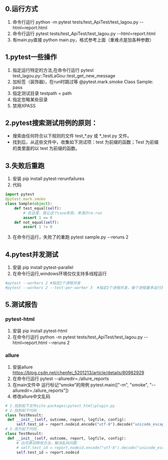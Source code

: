 ## 0.运行方式
1. 命令行运行 python -m pytest tests/test_ApiTest/test_lagou.py --html=report.html
2. 命令行运行 pytest tests/test_ApiTest/test_lagou.py --html=report.html
3. 有main.py直接 python main.py，格式参考上面（重难点是加各种参数）

## 1.pytest一些操作
1. 指定运行特定的方法,在命令行运行  pytest test_lagou.py::TestLaGou::test_get_new_message
2. 加标签（装饰器)，在run时跳过等
     @pytest.mark.smoke
     Class Sample:
         pass
3. 指定测试目录 testpath = path
4. 指定忽略某些目录
5. 禁用XPASS

## 2.pytest搜索测试用例的原则：
- 搜索由任何符合以下规则的文件 test_*.py 或 *_test.py 文件。
- 找到后，从这些文件中，收集如下测试项：test 为前缀的函数；Test 为前缀的类里面的以 test 为前缀的函数。

## 3.失败后重跑
1. 安装  pip install pytest-rerunfailures
2. 代码
```python
import pytest
@pytest.mark.smoke
class Sample(object):
    def test_equal(self):
        # 在这里，我让这个case失败，来演示re-run
        assert 1 == 0
    def not_equal(self):
        assert 1 != 0
```
 3. 在命令行运行，失败了的重跑  pytest sample.py --reruns 2
 
 ## 4.pytest并发测试
 1. 安装 pip install pytest-parallel
 2. 在命令行运行,windows环境仅仅支持多线程运行
 ```python
#pytest --workers 2 #指定2个进程并发
#pytest --workers 2 --test-per-worker 3  #指定2个进程并发，每个进程最多运行3个线程
```
 
 ## 5.测试报告
 ### pytest-html
 1. 安装 pip install pytest-html
 2. 在命令行运行 python -m pytest tests/test_ApiTest/test_lagou.py --html=report.html --reruns 2
 ### allure
 1. 安装allure https://blog.csdn.net/chenfei_5201213/article/details/80982929
 2. 在命令行运行 pytest --alluredir=./allure_reports
 3. 在main文件中 运行标记“smoke”的用例 pytest.main(["-m", "smoke", "--alluredir=./allure_reports"])
 4. 修改allure中文乱码
 ```python
# 1.找到如下文件site-packages\pytest_html\plugin.py
# 2.找到如下代码
class TestResult:
  def __init__(self, outcome, report, logfile, config):
      self.test_id = report.nodeid.encode("utf-8").decode("unicode_escape")
# 3.改为如下代码
class TestResult:
  def __init__(self, outcome, report, logfile, config):
      # 白月黑羽修改方法，解决乱码问题
      # self.test_id = report.nodeid.encode("utf-8").decode("unicode_escape")
      self.test_id = report.nodeid
```